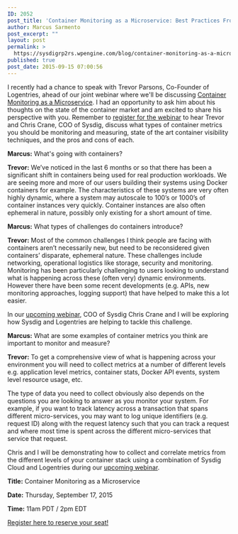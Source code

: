 ```yaml
---
ID: 2052
post_title: 'Container Monitoring as a Microservice: Best Practices From Sysdig &#038; Logentries'
author: Marcus Sarmento
post_excerpt: ""
layout: post
permalink: >
  https://sysdigrp2rs.wpengine.com/blog/container-monitoring-as-a-microservice-best-practices-from-sysdig-logentries/
published: true
post_date: 2015-09-15 07:00:56
---
```

I recently had a chance to speak with Trevor Parsons, Co-Founder of Logentries, ahead of our joint webinar where we'll be discussing <a href="http://info.logentries.com/container-monitoring-as-a-microservice?le_tofu=webinar-sysdig-email" target="_blank">Container Monitoring as a Microservice</a>. I had an opportunity to ask him about his thoughts on the state of the container market and am excited to share his perspective with you. Remember to <a href="http://info.logentries.com/container-monitoring-as-a-microservice?le_tofu=webinar-sysdig-email" target="_blank">register for the webinar</a> to hear Trevor and Chris Crane, COO of Sysdig, discuss what types of container metrics you should be monitoring and measuring, state of the art container visibility techniques, and the pros and cons of each. 

**Marcus:** What's going with containers? 

**Trevor:** We’ve noticed in the last 6 months or so that there has been a significant shift in containers being used for real production workloads. We are seeing more and more of our users building their systems using Docker containers for example. The characteristics of these systems are very often highly dynamic, where a system may autoscale to 100’s or 1000’s of container instances very quickly. Container instances are also often ephemeral in nature, possibly only existing for a short amount of time. 

**Marcus:** What types of challenges do containers introduce? 

**Trevor:** Most of the common challenges I think people are facing with containers aren’t necessarily new, but need to be reconsidered given containers’ disparate, ephemeral nature. These challenges include networking, operational logistics like storage, security and monitoring. Monitoring has been particularly challenging to users looking to understand what is happening across these (often very) dynamic environments. However there have been some recent developments (e.g. APIs, new monitoring approaches, logging support) that have helped to make this a lot easier. 

In our <a href="http://info.logentries.com/container-monitoring-as-a-microservice?le_tofu=webinar-sysdig-email" target="_blank">upcoming webinar</a>, COO of Sysdig Chris Crane and I will be exploring how Sysdig and Logentries are helping to tackle this challenge. 

**Marcus:** What are some examples of container metrics you think are important to monitor and measure? 

**Trevor:** To get a comprehensive view of what is happening across your environment you will need to collect metrics at a number of different levels e.g. application level metrics, container stats, Docker API events, system level resource usage, etc. 

The type of data you need to collect obviously also depends on the questions you are looking to answer as you monitor your system. For example, if you want to track latency across a transaction that spans different micro-services, you may want to log unique identifiers (e.g. request ID) along with the request latency such that you can track a request and where most time is spent across the different micro-services that service that request. 

Chris and I will be demonstrating how to collect and correlate metrics from the different levels of your container stack using a combination of Sysdig Cloud and Logentries during our <a href="http://info.logentries.com/container-monitoring-as-a-microservice?le_tofu=webinar-sysdig-email" target="_blank">upcoming webinar</a>. 

**Title:** Container Monitoring as a Microservice 

**Date:** Thursday, September 17, 2015 

**Time:** 11am PDT / 2pm EDT 

<a href="http://info.logentries.com/container-monitoring-as-a-microservice?le_tofu=webinar-sysdig-email" target="_blank">Register here to reserve your seat!</a>